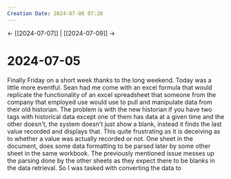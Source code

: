 ```yaml
---
Creation Date: 2024-07-08 07:28
---
```


<- [[2024-07-07]] | [[2024-07-09]]  ->

# 2024-07-05
Finally Friday on a short week thanks to the long weekend. Today was a little more eventful. Sean had me come with an excel formula that would replicate the functionality of an excel spreadsheet that someone from the company that employed use would use to pull and manipulate data from their old historian. The problem is with the new historian if you have two tags with historical data except one of them has data at a given time and the other doesn't, the system doesn't just show a blank, instead it finds the last value recorded and displays that. This quite frustrating as it is deceiving as to whether a value was actually recorded or not. One sheet in the document, does some data formatting to be parsed later by some other sheet in the same workbook. The previously mentioned issue messes up the parsing done by the other sheets as they expect there to be blanks in the data retrieval. So I was tasked with converting the data to 